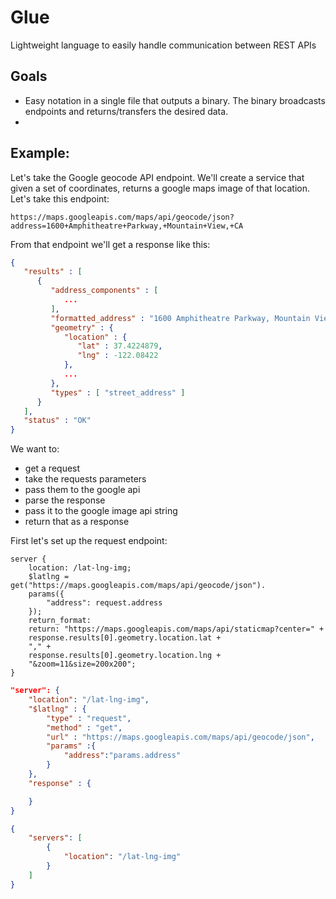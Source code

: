 # Glue

Lightweight language to easily handle communication between REST APIs

## Goals
 - Easy notation in a single file that outputs a binary. The binary broadcasts endpoints and returns/transfers the desired data. 
 - 

## Example:

Let's take the Google geocode API endpoint. We'll create a service that given a set of coordinates, returns a google maps image of that location. Let's take this endpoint: 
```
https://maps.googleapis.com/maps/api/geocode/json?address=1600+Amphitheatre+Parkway,+Mountain+View,+CA
```
From that endpoint we'll get a response like this:
```json
{
   "results" : [
      {
         "address_components" : [
            ...
         ],
         "formatted_address" : "1600 Amphitheatre Parkway, Mountain View, CA 94043, USA",
         "geometry" : {
            "location" : {
               "lat" : 37.4224879,
               "lng" : -122.08422
            },
            ...
         },
         "types" : [ "street_address" ]
      }
   ],
   "status" : "OK"
}
```

We want to: 
 - get a request
 - take the requests parameters
 - pass them to the google api
 - parse the response
 - pass it to the google image api string
 - return that as a response

First let's set up the request endpoint:

```nginx
server {
    location: /lat-lng-img;
    $latlng = get("https://maps.googleapis.com/maps/api/geocode/json").
    params({
        "address": request.address
    });
    return_format: 
    return: "https://maps.googleapis.com/maps/api/staticmap?center=" + 
    response.results[0].geometry.location.lat + 
    "," + 
    response.results[0].geometry.location.lng + 
    "&zoom=11&size=200x200";
}
```

```json
"server": {
    "location": "/lat-lng-img",
    "$latlng" : {
        "type" : "request",
        "method" : "get",
        "url" : "https://maps.googleapis.com/maps/api/geocode/json",
        "params" :{
            "address":"params.address"            
        }
    },
    "response" : {

    }
}
```


```json
{
    "servers": [
        {
            "location": "/lat-lng-img"
        }
    ]
}
```